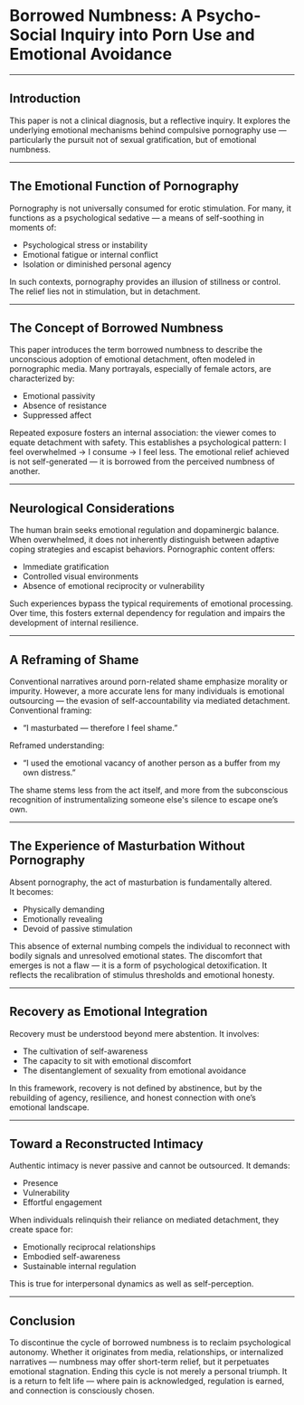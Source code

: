# Borrowed Numbness: A Psycho-Social Inquiry into Porn Use and Emotional Avoidance

---

## Introduction

This paper is not a clinical diagnosis, but a reflective inquiry.
It explores the underlying emotional mechanisms behind compulsive pornography use — particularly the pursuit not of sexual gratification, but of emotional numbness.

---

## The Emotional Function of Pornography

Pornography is not universally consumed for erotic stimulation.
For many, it functions as a psychological sedative — a means of self-soothing in moments of:

- Psychological stress or instability  
- Emotional fatigue or internal conflict  
- Isolation or diminished personal agency

In such contexts, pornography provides an illusion of stillness or control. 
The relief lies not in stimulation, but in detachment.

---

## The Concept of Borrowed Numbness

This paper introduces the term borrowed numbness to describe the unconscious adoption of emotional detachment, often modeled in pornographic media.
Many portrayals, especially of female actors, are characterized by:

- Emotional passivity  
- Absence of resistance  
- Suppressed affect

Repeated exposure fosters an internal association: the viewer comes to equate detachment with safety.
This establishes a psychological pattern: I feel overwhelmed → I consume → I feel less.
The emotional relief achieved is not self-generated — it is borrowed from the perceived numbness of another.

---

## Neurological Considerations

The human brain seeks emotional regulation and dopaminergic balance.  
When overwhelmed, it does not inherently distinguish between adaptive coping strategies and escapist behaviors.
Pornographic content offers: 

- Immediate gratification  
- Controlled visual environments  
- Absence of emotional reciprocity or vulnerability

Such experiences bypass the typical requirements of emotional processing. 
Over time, this fosters external dependency for regulation and impairs the development of internal resilience.

---

## A Reframing of Shame

Conventional narratives around porn-related shame emphasize morality or impurity. 
However, a more accurate lens for many individuals is emotional outsourcing — the evasion of self-accountability via mediated detachment.
Conventional framing:

- “I masturbated — therefore I feel shame.”

Reframed understanding:

- “I used the emotional vacancy of another person as a buffer from my own distress.”

The shame stems less from the act itself, and more from the subconscious recognition of instrumentalizing someone else's silence to escape one’s own.

---

## The Experience of Masturbation Without Pornography

Absent pornography, the act of masturbation is fundamentally altered.  
It becomes:

- Physically demanding  
- Emotionally revealing  
- Devoid of passive stimulation

This absence of external numbing compels the individual to reconnect with bodily signals and unresolved emotional states.
The discomfort that emerges is not a flaw — it is a form of psychological detoxification.
It reflects the recalibration of stimulus thresholds and emotional honesty.

---

## Recovery as Emotional Integration

Recovery must be understood beyond mere abstention.
It involves:

- The cultivation of self-awareness  
- The capacity to sit with emotional discomfort  
- The disentanglement of sexuality from emotional avoidance

In this framework, recovery is not defined by abstinence, but by the rebuilding of agency, resilience, and honest connection with one’s emotional landscape.

---

## Toward a Reconstructed Intimacy

Authentic intimacy is never passive and cannot be outsourced.
It demands:

- Presence 
- Vulnerability  
- Effortful engagement

When individuals relinquish their reliance on mediated detachment, they create space for:

- Emotionally reciprocal relationships
- Embodied self-awareness
- Sustainable internal regulation

This is true for interpersonal dynamics as well as self-perception.

---

## Conclusion

To discontinue the cycle of borrowed numbness is to reclaim psychological autonomy.
Whether it originates from media, relationships, or internalized narratives — numbness may offer short-term relief, but it perpetuates emotional stagnation.
Ending this cycle is not merely a personal triumph.
It is a return to felt life — where pain is acknowledged, regulation is earned, and connection is consciously chosen.
